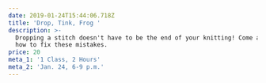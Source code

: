 ```yaml
---
date: 2019-01-24T15:44:06.718Z
title: 'Drop, Tink, Frog '
description: >-
  Dropping a stitch doesn't have to be the end of your knitting! Come and learn
  how to fix these mistakes.
price: 20
meta_1: '1 Class, 2 Hours'
meta_2: 'Jan. 24, 6-9 p.m.'
---
```


